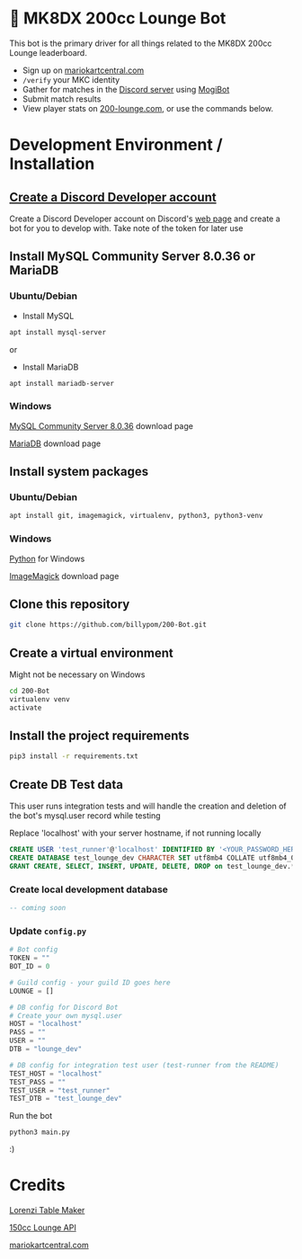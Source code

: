 # 🏁 MK8DX 200cc Lounge Bot
This bot is the primary driver for all things related to the MK8DX 200cc Lounge leaderboard.
- Sign up on [mariokartcentral.com](https://www.mariokartcentral.com/)
- `/verify` your MKC identity 
- Gather for matches in the [Discord server](discord.gg/uR3rRzsjhk) using [MogiBot](https://255mp.github.io/)
- Submit match results
- View player stats on [200-lounge.com](https://200-lounge.com), or use the commands below.

# Development Environment / Installation

## [Create a Discord Developer account](https://discord.com/developers/docs/)

Create a Discord Developer account on Discord's [web page](https://discord.com/developers/docs/) and create a bot for you to develop with. Take note of the token for later use

## Install MySQL Community Server 8.0.36 or MariaDB

### Ubuntu/Debian

- Install MySQL
```bash
apt install mysql-server
```

or

- Install MariaDB

```bash
apt install mariadb-server
```

### Windows

[MySQL Community Server 8.0.36](https://dev.mysql.com/downloads/mysql/) download page

[MariaDB](https://mariadb.org/download) download page

## Install system packages

### Ubuntu/Debian

```bash
apt install git, imagemagick, virtualenv, python3, python3-venv
```

### Windows

[Python](https://www.python.org/downloads/windows/) for Windows

[ImageMagick](https://imagemagick.org/script/download.php) download page

## Clone this repository

```bash
git clone https://github.com/billypom/200-Bot.git
```

## Create a virtual environment

Might not be necessary on Windows

```bash
cd 200-Bot
virtualenv venv
activate
```

## Install the project requirements

```bash
pip3 install -r requirements.txt
```

## Create DB Test data

This user runs integration tests and will handle the creation and deletion of the bot's mysql.user record while testing

Replace 'localhost' with your server hostname, if not running locally

```sql
CREATE USER 'test_runner'@'localhost' IDENTIFIED BY '<YOUR_PASSWORD_HERE>';
CREATE DATABASE test_lounge_dev CHARACTER SET utf8mb4 COLLATE utf8mb4_0900_ai_ci;
GRANT CREATE, SELECT, INSERT, UPDATE, DELETE, DROP on test_lounge_dev.* to 'test_runner'@'localhost';
```

### Create local development database

```sql
-- coming soon
```

### Update `config.py`

```py
# Bot config
TOKEN = ""
BOT_ID = 0

# Guild config - your guild ID goes here
LOUNGE = []

# DB config for Discord Bot
# Create your own mysql.user
HOST = "localhost"
PASS = ""
USER = ""
DTB = "lounge_dev"

# DB config for integration test user (test-runner from the README)
TEST_HOST = "localhost"
TEST_PASS = ""
TEST_USER = "test_runner"
TEST_DTB = "test_lounge_dev"
```

Run the bot

```
python3 main.py
```

:)

# Credits
[Lorenzi Table Maker](https://github.com/hlorenzi/mk8d_ocr)

[150cc Lounge API](https://github.com/VikeMK/Lounge-API)

[mariokartcentral.com](https://www.mariokartcentral.com/)
